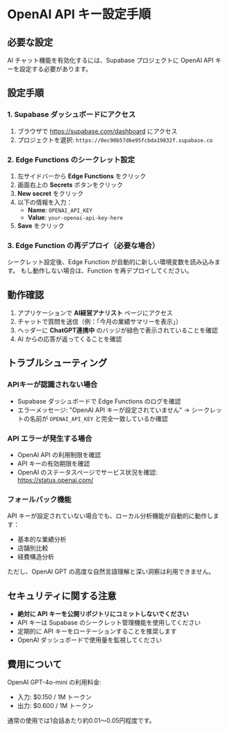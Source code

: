 # OpenAI API キー設定手順

## 必要な設定

AI チャット機能を有効化するには、Supabase プロジェクトに OpenAI API キーを設定する必要があります。

## 設定手順

### 1. Supabase ダッシュボードにアクセス

1. ブラウザで https://supabase.com/dashboard にアクセス
2. プロジェクトを選択: `https://0ec90b57d6e95fcbda19832f.supabase.co`

### 2. Edge Functions のシークレット設定

1. 左サイドバーから **Edge Functions** をクリック
2. 画面右上の **Secrets** ボタンをクリック
3. **New secret** をクリック
4. 以下の情報を入力：
   - **Name**: `OPENAI_API_KEY`
   - **Value**: `your-openai-api-key-here`
5. **Save** をクリック

### 3. Edge Function の再デプロイ（必要な場合）

シークレット設定後、Edge Function が自動的に新しい環境変数を読み込みます。
もし動作しない場合は、Function を再デプロイしてください。

## 動作確認

1. アプリケーションで **AI経営アナリスト** ページにアクセス
2. チャットで質問を送信（例：「今月の業績サマリーを表示」）
3. ヘッダーに **ChatGPT連携中** のバッジが緑色で表示されていることを確認
4. AI からの応答が返ってくることを確認

## トラブルシューティング

### APIキーが認識されない場合

- Supabase ダッシュボードで Edge Functions のログを確認
- エラーメッセージ: "OpenAI API キーが設定されていません"
  → シークレットの名前が `OPENAI_API_KEY` と完全一致しているか確認

### API エラーが発生する場合

- OpenAI API の利用制限を確認
- API キーの有効期限を確認
- OpenAI のステータスページでサービス状況を確認: https://status.openai.com/

### フォールバック機能

API キーが設定されていない場合でも、ローカル分析機能が自動的に動作します：
- 基本的な業績分析
- 店舗別比較
- 経費構造分析

ただし、OpenAI GPT の高度な自然言語理解と深い洞察は利用できません。

## セキュリティに関する注意

- **絶対に API キーを公開リポジトリにコミットしないでください**
- API キーは Supabase のシークレット管理機能を使用してください
- 定期的に API キーをローテーションすることを推奨します
- OpenAI ダッシュボードで使用量を監視してください

## 費用について

OpenAI GPT-4o-mini の利用料金:
- 入力: $0.150 / 1M トークン
- 出力: $0.600 / 1M トークン

通常の使用では1会話あたり約0.01〜0.05円程度です。
